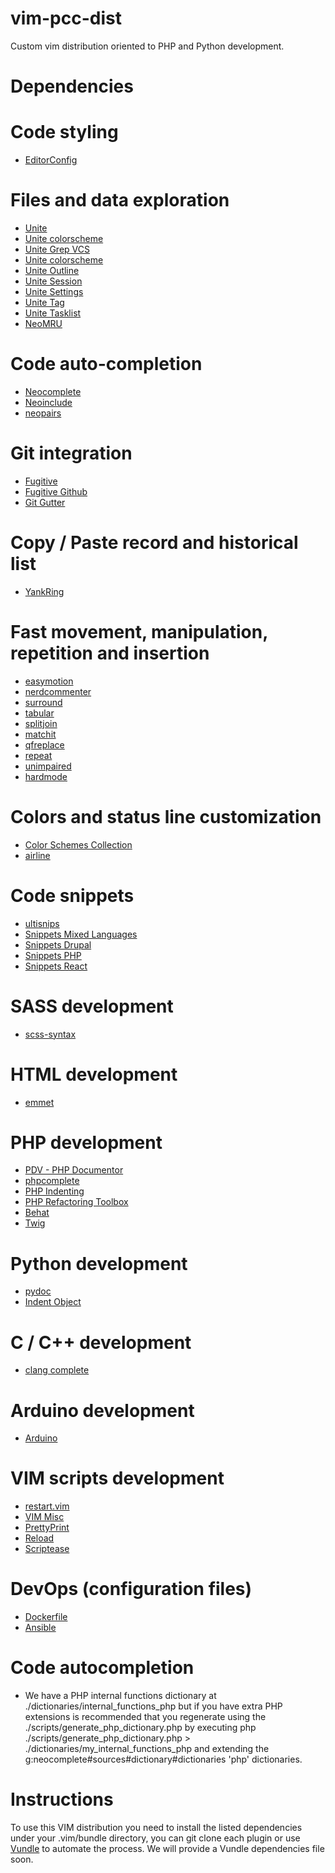 # vim-pcc-dist
Custom vim distribution oriented to PHP and Python development.

Dependencies
============

# Code styling

* [EditorConfig](https://github.com/editorconfig/editorconfig-vim)

# Files and data exploration

* [Unite](https://github.com/Shougo/unite.vim)
* [Unite colorscheme](https://github.com/ujihisa/unite-colorscheme)
* [Unite Grep VCS](https://github.com/lambdalisue/unite-grep-vcs)
* [Unite colorscheme](https://github.com/ujihisa/unite-colorscheme)
* [Unite Outline](https://github.com/Shougo/unite-outline)
* [Unite Session](https://github.com/Shougo/unite-session)
* [Unite Settings](https://github.com/YamasakiKenta/unite-setting.vim)
* [Unite Tag](https://github.com/tsukkee/unite-tag)
* [Unite Tasklist](https://github.com/junkblocker/unite-tasklist)
* [NeoMRU](https://github.com/Shougo/neomru.vim)

# Code auto-completion

* [Neocomplete](https://github.com/Shougo/neocomplete.vim)
* [Neoinclude](https://github.com/Shougo/neoinclude.vim)
* [neopairs](https://github.com/Shougo/neopairs.vim)

# Git integration

* [Fugitive](https://github.com/tpope/vim-fugitive)
* [Fugitive Github](https://github.com/tpope/vim-rhubarb)
* [Git Gutter](https://github.com/airblade/vim-gitgutter)

# Copy / Paste record and historical list

* [YankRing](https://github.com/vim-scripts/YankRing.vim)

# Fast movement, manipulation, repetition and insertion

* [easymotion](https://github.com/easymotion/vim-easymotion)
* [nerdcommenter](https://github.com/scrooloose/nerdcommenter)
* [surround](https://github.com/tpope/vim-surround)
* [tabular](https://github.com/godlygeek/tabular)
* [splitjoin](https://github.com/AndrewRadev/splitjoin.vim)
* [matchit](https://github.com/adelarsq/vim-matchit)
* [qfreplace](https://github.com/thinca/vim-qfreplace)
* [repeat](https://github.com/tpope/vim-repeat)
* [unimpaired](https://github.com/tpope/vim-unimpaired)
* [hardmode](https://github.com/wikitopian/hardmode)

# Colors and status line customization

* [Color Schemes Collection](https://github.com/citlacom/vim-colors-collection)
* [airline](https://github.com/vim-airline/vim-airline)

# Code snippets

* [ultisnips](https://github.com/SirVer/ultisnips)
* [Snippets Mixed Languages](https://github.com/honza/vim-snippets)
* [Snippets Drupal](https://github.com/dsdeiz/vim-drupal-snippets.git)
* [Snippets PHP](https://github.com/algotech/ultisnips-php)
* [Snippets React](https://github.com/epilande/vim-react-snippets)

# SASS development

* [scss-syntax](https://github.com/cakebaker/scss-syntax.vim)

# HTML development

* [emmet](https://github.com/mattn/emmet-vim)

# PHP development

* [PDV - PHP Documentor](https://github.com/tobyS/pdv)
* [phpcomplete](https://github.com/shawncplus/phpcomplete.vim)
* [PHP Indenting](https://github.com/2072/PHP-Indenting-for-VIm)
* [PHP Refactoring Toolbox](https://github.com/adoy/vim-php-refactoring-toolbox)
* [Behat](https://github.com/veloce/vim-behat)
* [Twig](https://github.com/lumiliet/vim-twig)

# Python development

* [pydoc](https://github.com/fs111/pydoc.vim)
* [Indent Object](https://github.com/michaeljsmith/vim-indent-object)

# C / C++ development

* [clang complete](https://github.com/Rip-Rip/clang_complete)

# Arduino development

* [Arduino](https://github.com/stevearc/vim-arduino)

# VIM scripts development

* [restart.vim](https://github.com/tyru/restart.vim)
* [VIM Misc](https://github.com/xolox/vim-misc)
* [PrettyPrint](https://github.com/thinca/vim-prettyprint)
* [Reload](https://github.com/xolox/vim-reload)
* [Scriptease](https://github.com/tpope/vim-scriptease)

# DevOps (configuration files)

* [Dockerfile](https://github.com/ekalinin/Dockerfile.vim)
* [Ansible](https://github.com/pearofducks/ansible-vim)

Code autocompletion
===================

- We have a PHP internal functions dictionary at ./dictionaries/internal_functions_php but if you have extra PHP extensions is recommended that you regenerate using the ./scripts/generate_php_dictionary.php by executing php ./scripts/generate_php_dictionary.php > ./dictionaries/my_internal_functions_php and extending the g:neocomplete#sources#dictionary#dictionaries 'php' dictionaries.

Instructions
============

To use this VIM distribution you need to install the listed dependencies under your .vim/bundle directory, you can git clone each plugin or use [Vundle](https://github.com/VundleVim/Vundle.vim) to automate the process. We will provide a Vundle dependencies file soon.
